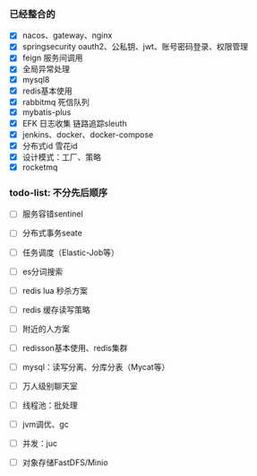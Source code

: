 ### 已经整合的
- [x] nacos、gateway、nginx
- [x] springsecurity oauth2、公私钥、jwt、账号密码登录、权限管理
- [x] feign 服务间调用
- [x] 全局异常处理
- [x] mysql8
- [x] redis基本使用
- [x] rabbitmq 死信队列
- [x] mybatis-plus
- [x] EFK 日志收集  链路追踪sleuth
- [x] jenkins、docker、docker-compose
- [x] 分布式id 雪花id
- [x] 设计模式：工厂、策略
- [x] rocketmq

### todo-list: 不分先后顺序
- [ ] 服务容错sentinel
- [ ] 分布式事务seate
- [ ] 任务调度（Elastic-Job等）
- [ ] es分词搜索
- [ ] redis lua 秒杀方案
- [ ] redis 缓存读写策略
- [ ] 附近的人方案
- [ ] redisson基本使用、redis集群
- [ ] mysql：读写分离、分库分表（Mycat等）
- [ ] 万人级别聊天室
- [ ] 线程池：批处理
- [ ] jvm调优、gc
- [ ] 并发：juc
- [ ] 对象存储FastDFS/Minio

